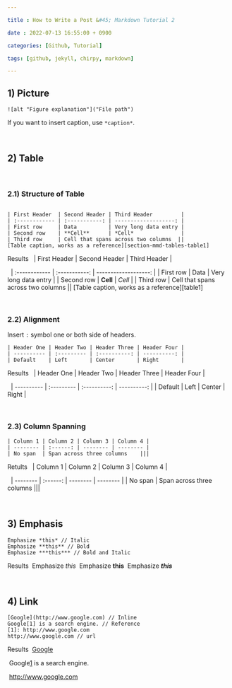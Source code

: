 ```yaml
---

title : How to Write a Post &#45; Markdown Tutorial 2

date : 2022-07-13 16:55:00 + 0900

categories: [Github, Tutorial]

tags: [github, jekyll, chirpy, markdown]

---
```


## 1) Picture 

```
![alt "Figure explanation"]("File path")
```
If you want to insert caption, use `*caption*`.
 
 
 &nbsp;&nbsp;&nbsp;&nbsp;
## 2) Table

&nbsp;
### 2.1) Structure of Table

```

| First Header  | Second Header | Third Header         |
| :------------ | :-----------: | -------------------: |
| First row     | Data          | Very long data entry |
| Second row    | **Cell**      | *Cell*               |
| Third row     | Cell that spans across two columns  ||
[Table caption, works as a reference][section-mmd-tables-table1]
```
Results
    &nbsp;
| First Header  | Second Header | Third Header         |

&nbsp;
| :------------ | :-----------: | -------------------: |
| First row     | Data          | Very long data entry |
| Second row    | **Cell**      | *Cell*               |
| Third row     | Cell that spans across two columns  ||
[Table caption, works as a reference][table1]

&nbsp;
### 2.2) Alignment
Insert `:` symbol one or both side of headers. 

```
| Header One | Header Two | Header Three | Header Four |
| ---------- | :--------- | :----------: | ----------: |
| Default    | Left       | Center       | Right       |
```

Results
  &nbsp;
| Header One | Header Two | Header Three | Header Four |

&nbsp;
| ---------- | :--------- | :----------: | ----------: |
| Default    | Left       | Center       | Right       |


&nbsp;
### 2.3) Column Spanning

```
| Column 1 | Column 2 | Column 3 | Column 4 |
| -------- | :------: | -------- | -------- |
| No span  | Span across three columns    |||
```

Retults
    &nbsp;
| Column 1 | Column 2 | Column 3 | Column 4 |

&nbsp;
| -------- | :------: | -------- | -------- |
| No span  | Span across three columns    |||



&nbsp;&nbsp;&nbsp;&nbsp;
## 3) Emphasis

```
Emphasize *this* // Italic
Emphasize **this** // Bold
Emphasize ***this*** // Bold and Italic

```
Results
&nbsp;Emphasize *this* 
&nbsp;Emphasize **this**
&nbsp;Emphasize ***this*** 


&nbsp;&nbsp;&nbsp;&nbsp;
## 4) Link

```
[Google](http://www.google.com) // Inline
Google[1] is a search engine. // Reference
[1]: http://www.google.com 
http://www.google.com // url
```
Results
&nbsp;[Google](http://www.google.com)

&nbsp;Google[1] is a search engine.

[1]: http://www.google.com
&nbsp;http://www.google.com
